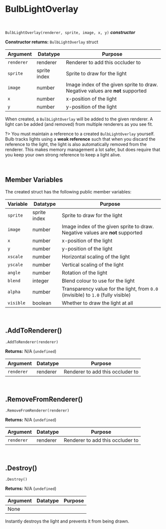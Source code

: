 # BulbLightOverlay

&nbsp;

`BulbLightOverlay(renderer, sprite, image, x, y)` ***constructor***

**Constructor returns:** `BulbLightOverlay` struct

|Argument  |Datatype    |Purpose                                                                       |
|----------|------------|------------------------------------------------------------------------------|
|`renderer`|renderer    |Renderer to add this occluder to                                              |
|`sprite`  |sprite index|Sprite to draw for the light                                                  |
|`image`   |number      |Image index of the given sprite to draw. Negative values are **not** supported|
|`x`       |number      |x-position of the light                                                       |
|`y`       |number      |y-position of the light                                                       |

When created, a `BulbLightOverlay` will be added to the given renderer. A light can be added (and removed) from multiple renderers as you see fit.

?> You must maintain a reference to a created `BulbLightOverlay` yourself. Bulb tracks lights using a **weak reference** such that when you discard the reference to the light, the light is also automatically removed from the renderer. This makes memory management a lot safer, but does require that you keep your own strong reference to keep a light alive.

&nbsp;

## Member Variables

The created struct has the following public member variables:

|Variable |Datatype    |Purpose                                                                          |
|---------|------------|---------------------------------------------------------------------------------|
|`sprite` |sprite index|Sprite to draw for the light                                                     |
|`image`  |number      |Image index of the given sprite to draw. Negative values are **not** supported   |
|`x`      |number      |x-position of the light                                                          |
|`y`      |number      |y-position of the light                                                          |
|`xscale` |number      |Horizontal scaling of the light                                                  |
|`yscale` |number      |Vertical scaling of the light                                                    |
|`angle`  |number      |Rotation of the light                                                            |
|`blend`  |integer     |Blend colour to use for the light                                                |
|`alpha`  |number      |Transparency value for the light, from `0.0` (invisible) to `1.0` (fully visible)|
|`visible`|boolean     |Whether to draw the light at all                                                 |

&nbsp;

## .AddToRenderer()

`.AddToRenderer(renderer)`

**Returns:** N/A (`undefined`)

|Argument  |Datatype|Purpose                         |
|----------|--------|--------------------------------|
|`renderer`|renderer|Renderer to add this occluder to|

&nbsp;

## .RemoveFromRenderer()

`.RemoveFromRenderer(renderer)`

**Returns:** N/A (`undefined`)

|Argument  |Datatype|Purpose                         |
|----------|--------|--------------------------------|
|`renderer`|renderer|Renderer to add this occluder to|

&nbsp;

## .Destroy()

`.Destroy()`

**Returns:** N/A (`undefined`)

|Argument|Datatype|Purpose|
|--------|--------|-------|
|None    |        |       |

Instantly destroys the light and prevents it from being drawn.